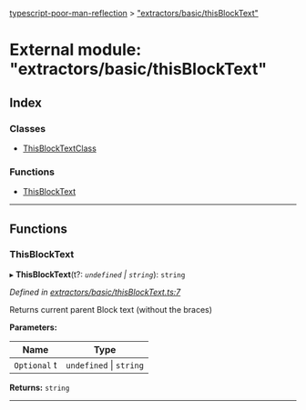 [typescript-poor-man-reflection](../README.md) > ["extractors/basic/thisBlockText"](../modules/_extractors_basic_thisblocktext_.md)

# External module: "extractors/basic/thisBlockText"

## Index

### Classes

* [ThisBlockTextClass](../classes/_extractors_basic_thisblocktext_.thisblocktextclass.md)

### Functions

* [ThisBlockText](_extractors_basic_thisblocktext_.md#thisblocktext)

---

## Functions

<a id="thisblocktext"></a>

###  ThisBlockText

▸ **ThisBlockText**(t?: *`undefined` \| `string`*): `string`

*Defined in [extractors/basic/thisBlockText.ts:7](https://github.com/cancerberoSgx/typescript-poor-man-reflection/blob/2c758c1/src/extractors/basic/thisBlockText.ts#L7)*

Returns current parent Block text (without the braces)

**Parameters:**

| Name | Type |
| ------ | ------ |
| `Optional` t | `undefined` \| `string` |

**Returns:** `string`

___

